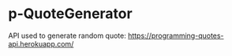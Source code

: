 # p-QuoteGenerator

API used to generate random quote: https://programming-quotes-api.herokuapp.com/
